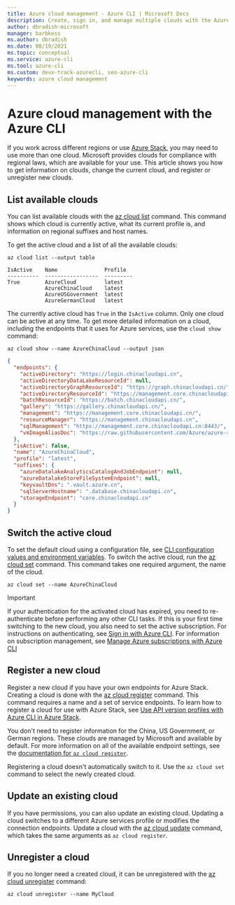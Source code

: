 ```yaml
---
title: Azure cloud management - Azure CLI | Microsoft Docs
description: Create, sign in, and manage multiple clouds with the Azure CLI. Learn how to get information on clouds, change the current cloud, and register/unregister new clouds.
author: dbradish-microsoft
manager: barbkess
ms.author: dbradish
ms.date: 08/19/2021
ms.topic: conceptual
ms.service: azure-cli
ms.tool: azure-cli
ms.custom: devx-track-azurecli, seo-azure-cli
keywords: azure cloud management
---
```


# Azure cloud management with the Azure CLI

If you work across different regions or use [Azure Stack](/azure/azure-stack/user/), you may need to use more than one cloud. Microsoft provides clouds for compliance with regional laws, which are available for your use. This article shows you how to get information on clouds, change the current cloud, and register or unregister new clouds.

## List available clouds

You can list available clouds with the [az cloud list](/cli/azure/cloud#az_cloud_list) command. This command shows which cloud is currently active, what its current profile is, and information on regional suffixes and host names.

To get the active cloud and a list of all the available clouds:

```azurecli-interactive
az cloud list --output table
```

```output
IsActive    Name               Profile
----------  -----------------  ---------
True        AzureCloud         latest
            AzureChinaCloud    latest
            AzureUSGovernment  latest
            AzureGermanCloud   latest
```

The currently active cloud has `True` in the `IsActive` column. Only one cloud can be active at any time. To get more detailed information on a cloud, including the endpoints that it uses for Azure services, use the `cloud show` command:

```azurecli-interactive
az cloud show --name AzureChinaCloud --output json
```

```json
{
  "endpoints": {
    "activeDirectory": "https://login.chinacloudapi.cn",
    "activeDirectoryDataLakeResourceId": null,
    "activeDirectoryGraphResourceId": "https://graph.chinacloudapi.cn/",
    "activeDirectoryResourceId": "https://management.core.chinacloudapi.cn/",
    "batchResourceId": "https://batch.chinacloudapi.cn/",
    "gallery": "https://gallery.chinacloudapi.cn/",
    "management": "https://management.core.chinacloudapi.cn/",
    "resourceManager": "https://management.chinacloudapi.cn",
    "sqlManagement": "https://management.core.chinacloudapi.cn:8443/",
    "vmImageAliasDoc": "https://raw.githubusercontent.com/Azure/azure-rest-api-specs/master/arm-compute/quickstart-templates/aliases.json"
  },
  "isActive": false,
  "name": "AzureChinaCloud",
  "profile": "latest",
  "suffixes": {
    "azureDatalakeAnalyticsCatalogAndJobEndpoint": null,
    "azureDatalakeStoreFileSystemEndpoint": null,
    "keyvaultDns": ".vault.azure.cn",
    "sqlServerHostname": ".database.chinacloudapi.cn",
    "storageEndpoint": "core.chinacloudapi.cn"
  }
}
```

## Switch the active cloud

To set the default cloud using a configuration file, see [CLI configuration values and environment variables](./azure-cli-configuration.md#cli-configuration-values-and-environment-variables).  To switch the active cloud, run the [az cloud set](/cli/azure/cloud#az_cloud_set) command. This command takes one required argument, the name of the cloud.

```azurecli-interactive
az cloud set --name AzureChinaCloud
```

> [!IMPORTANT]
> If your authentication for the activated cloud has expired, you need to re-authenticate before performing any other CLI tasks. If this is your first time switching to the new cloud, you also need to set the active subscription.
> For instructions on authenticating, see [Sign in with Azure CLI](authenticate-azure-cli.md). For information on subscription management, see [Manage Azure subscriptions with Azure CLI](manage-azure-subscriptions-azure-cli.md)

## Register a new cloud

Register a new cloud if you have your own endpoints for Azure Stack. Creating a cloud is done with the [az cloud register](/cli/azure/cloud#az_cloud_register) command. This command requires a name and a set of service endpoints. To learn how to register a cloud for use with Azure Stack, see [Use API version profiles with Azure CLI in Azure Stack](/azure/azure-stack/user/azure-stack-version-profiles-azurecli2#connect-to-azure-stack).

You don't need to register information for the China, US Government, or German regions. These clouds are managed by Microsoft and available by default.  For more information on all of the available endpoint settings, see the [documentation for `az cloud register`](/cli/azure/cloud#az_cloud_register).

Registering a cloud doesn't automatically switch to it. Use the `az cloud set` command to select the newly created cloud.

## Update an existing cloud

If you have permissions, you can also update an existing cloud. Updating a cloud switches to a different Azure services profile or modifies the connection endpoints.
Update a cloud with the [az cloud update](/cli/azure/cloud#az_cloud_update) command, which takes the same arguments as `az cloud register`.

## Unregister a cloud

If you no longer need a created cloud, it can be unregistered with the [az cloud unregister](/cli/azure/cloud#az_cloud_unregister) command:

```azurecli-interactive
az cloud unregister --name MyCloud
```
